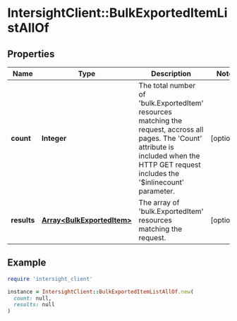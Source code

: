 # IntersightClient::BulkExportedItemListAllOf

## Properties

| Name | Type | Description | Notes |
| ---- | ---- | ----------- | ----- |
| **count** | **Integer** | The total number of &#39;bulk.ExportedItem&#39; resources matching the request, accross all pages. The &#39;Count&#39; attribute is included when the HTTP GET request includes the &#39;$inlinecount&#39; parameter. | [optional] |
| **results** | [**Array&lt;BulkExportedItem&gt;**](BulkExportedItem.md) | The array of &#39;bulk.ExportedItem&#39; resources matching the request. | [optional] |

## Example

```ruby
require 'intersight_client'

instance = IntersightClient::BulkExportedItemListAllOf.new(
  count: null,
  results: null
)
```

